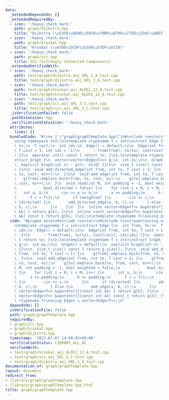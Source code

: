 ```yaml
---
data:
  _extendedDependsOn: []
  _extendedRequiredBy:
  - icon: ':heavy_check_mark:'
    path: graph/dijkstra.hpp
    title: "Dijkstra (\u5358\u4E00\u59CB\u70B9\u6700\u77ED\u7D4C\u8DEF)"
  - icon: ':heavy_check_mark:'
    path: graph/kruskal.hpp
    title: "Kruskal (\u6700\u5C0F\u5168\u57DF\u6728)"
  - icon: ':heavy_check_mark:'
    path: graph/scc.hpp
    title: SCC (Sstrongly Connected Components)
  _extendedVerifiedWith:
  - icon: ':heavy_check_mark:'
    path: test/graph/dijkstra.aoj_GRL_1_A.test.cpp
    title: test/graph/dijkstra.aoj_GRL_1_A.test.cpp
  - icon: ':heavy_check_mark:'
    path: test/graph/kruskal.aoj_ALDS1_12_A.test.cpp
    title: test/graph/kruskal.aoj_ALDS1_12_A.test.cpp
  - icon: ':heavy_check_mark:'
    path: test/graph/scc.aoj_GRL_3_C.test.cpp
    title: test/graph/scc.aoj_GRL_3_C.test.cpp
  _isVerificationFailed: false
  _pathExtension: hpp
  _verificationStatusIcon: ':heavy_check_mark:'
  attributes:
    links: []
  bundledCode: "#line 2 \"graph/graphTemplate.hpp\"\n#include <vector>\n#include <iostream>\n\
    using namespace std;\n\ntemplate <typename T = int>\nstruct Edge {\n  int from,\
    \ to;\n  T cost;\n  int idx;\n  Edge() = default;\n\n  Edge(int from, int to,\
    \ T cost = 1, int idx = -1)\n      : from(from), to(to), cost(cost), idx(idx)\
    \ {}\n  operator int() const { return to; }\n};\n\ntemplate <typename T = int>\n\
    struct Graph {\n  vector<vector<Edge<T>>> g;\n  int es;\n\n  Graph() = default;\n\
    \  explicit Graph(int n) : g(n), es(0) {}\n\n  size_t size() const { return g.size();\
    \ }\n\n  void add_directed_edge(int from, int to, T cost = 1) {\n    g[from].emplace_back(from,\
    \ to, cost, es++);\n  }\n\n  void add_edge(int from, int to, T cost = 1) {\n \
    \   g[from].emplace_back(from, to, cost, es);\n    g[to].emplace_back(to, from,\
    \ cost, es++);\n  }\n  void read(int M, int padding = -1, bool weighted = false,\n\
    \            bool directed = false) {\n    for (int i = 0; i < M; i++) {\n   \
    \   int a, b;\n      cin >> a >> b;\n      a += padding;\n      b += padding;\n\
    \      T c = T(1);\n      if (weighted) {\n        cin >> c;\n      }\n      if\
    \ (directed) {\n        add_directed_edge(a, b, c);\n      } else {\n        add_edge(a,\
    \ b, c);\n      }\n    }\n  }\n  inline vector<Edge<T>> &operator[](const int\
    \ &k) { return g[k]; }\n\n  inline const vector<Edge<T>> &operator[](const int\
    \ &k) const { return g[k]; }\n};\n\ntemplate <typename T>\nusing Edges = vector<Edge<T>>;\n"
  code: "#pragma once\n#include <vector>\n#include <iostream>\nusing namespace std;\n\
    \ntemplate <typename T = int>\nstruct Edge {\n  int from, to;\n  T cost;\n  int\
    \ idx;\n  Edge() = default;\n\n  Edge(int from, int to, T cost = 1, int idx =\
    \ -1)\n      : from(from), to(to), cost(cost), idx(idx) {}\n  operator int() const\
    \ { return to; }\n};\n\ntemplate <typename T = int>\nstruct Graph {\n  vector<vector<Edge<T>>>\
    \ g;\n  int es;\n\n  Graph() = default;\n  explicit Graph(int n) : g(n), es(0)\
    \ {}\n\n  size_t size() const { return g.size(); }\n\n  void add_directed_edge(int\
    \ from, int to, T cost = 1) {\n    g[from].emplace_back(from, to, cost, es++);\n\
    \  }\n\n  void add_edge(int from, int to, T cost = 1) {\n    g[from].emplace_back(from,\
    \ to, cost, es);\n    g[to].emplace_back(to, from, cost, es++);\n  }\n  void read(int\
    \ M, int padding = -1, bool weighted = false,\n            bool directed = false)\
    \ {\n    for (int i = 0; i < M; i++) {\n      int a, b;\n      cin >> a >> b;\n\
    \      a += padding;\n      b += padding;\n      T c = T(1);\n      if (weighted)\
    \ {\n        cin >> c;\n      }\n      if (directed) {\n        add_directed_edge(a,\
    \ b, c);\n      } else {\n        add_edge(a, b, c);\n      }\n    }\n  }\n  inline\
    \ vector<Edge<T>> &operator[](const int &k) { return g[k]; }\n\n  inline const\
    \ vector<Edge<T>> &operator[](const int &k) const { return g[k]; }\n};\n\ntemplate\
    \ <typename T>\nusing Edges = vector<Edge<T>>;\n"
  dependsOn: []
  isVerificationFile: false
  path: graph/graphTemplate.hpp
  requiredBy:
  - graph/scc.hpp
  - graph/kruskal.hpp
  - graph/dijkstra.hpp
  timestamp: '2022-07-07 14:50:02+09:00'
  verificationStatus: LIBRARY_ALL_AC
  verifiedWith:
  - test/graph/kruskal.aoj_ALDS1_12_A.test.cpp
  - test/graph/scc.aoj_GRL_3_C.test.cpp
  - test/graph/dijkstra.aoj_GRL_1_A.test.cpp
documentation_of: graph/graphTemplate.hpp
layout: document
redirect_from:
- /library/graph/graphTemplate.hpp
- /library/graph/graphTemplate.hpp.html
title: graph/graphTemplate.hpp
---
```

